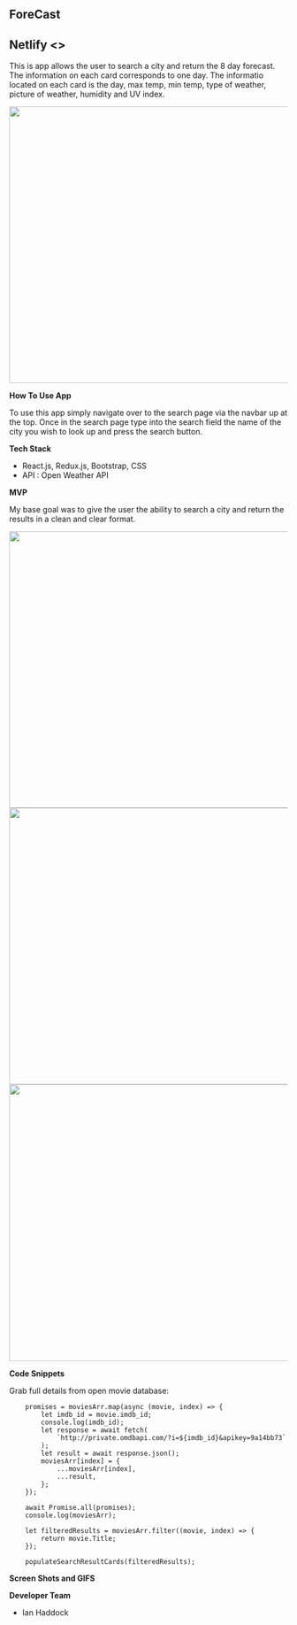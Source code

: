 ## ForeCast 


## Netlify <>


This is app allows the user to search a city and return the 8 day forecast. The information on each card corresponds to one day. The informatio located on each card is the day, max temp, min temp, type of weather, picture of weather, humidity and UV index. 

<img src="../src/assets/Search.png" width="700" height="500">


**How To Use App**


To use this app simply navigate over to the search page via the navbar up at the top. Once in the search page type into the search field the name of the city you wish to look up and press the search button.

**Tech Stack**

- React.js, Redux.js, Bootstrap, CSS
- API : Open Weather API

**MVP**

My base goal was to give the user the ability to search a city and return the results in a clean and clear format.

<img src="./public/images/image1.png" width="700" height="500">

<img src="./public/images/cards1.png" width="700" height="500">

<img src="./public/images/table.png" width="700" height="500">



**Code Snippets**

Grab full details from open movie database:
```
    promises = moviesArr.map(async (movie, index) => {
        let imdb_id = movie.imdb_id;
        console.log(imdb_id);
        let response = await fetch(
            `http://private.omdbapi.com/?i=${imdb_id}&apikey=9a14bb73`
        );
        let result = await response.json();
        moviesArr[index] = {
            ...moviesArr[index],
            ...result,
        };
    });

    await Promise.all(promises);
    console.log(moviesArr);

    let filteredResults = moviesArr.filter((movie, index) => {
        return movie.Title;
    });

    populateSearchResultCards(filteredResults);
```


**Screen Shots and GIFS**




**Developer Team**

- Ian Haddock
